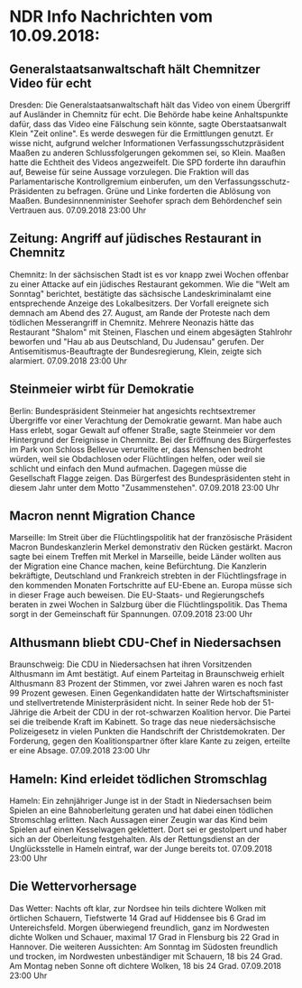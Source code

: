 # NDR Info Nachrichten vom 10.09.2018:


## Generalstaatsanwaltschaft hält Chemnitzer Video für echt
Dresden: Die Generalstaatsanwaltschaft hält das Video von einem Übergriff auf Ausländer in Chemnitz für echt. Die Behörde habe keine Anhaltspunkte dafür, dass das Video eine Fälschung sein könnte, sagte Oberstaatsanwalt Klein "Zeit online". Es werde deswegen für die Ermittlungen genutzt. Er wisse nicht, aufgrund welcher Informationen Verfassungsschutzpräsident Maaßen zu anderen Schlussfolgerungen gekommen sei, so Klein. Maaßen hatte die Echtheit des Videos angezweifelt. Die SPD forderte ihn daraufhin auf, Beweise für seine Aussage vorzulegen. Die Fraktion will das Parlamentarische Kontrollgremium einberufen, um den Verfassungsschutz-Präsidenten zu befragen. Grüne und Linke forderten die Ablösung von Maaßen. Bundesinnnenminister Seehofer sprach dem Behördenchef sein Vertrauen aus. 07.09.2018 23:00 Uhr 

## Zeitung: Angriff auf jüdisches Restaurant in Chemnitz
Chemnitz: In der sächsischen Stadt ist es vor knapp zwei Wochen offenbar zu einer Attacke auf ein jüdisches Restaurant gekommen. Wie die "Welt am Sonntag" berichtet, bestätigte das sächsische Landeskriminalamt eine entsprechende Anzeige des Lokalbesitzers. Der Vorfall ereignete sich demnach am Abend des 27. August, am Rande der Proteste nach dem tödlichen Messerangriff in Chemnitz. Mehrere Neonazis hätte das Restaurant "Shalom"  mit Steinen, Flaschen und einem abgesägten Stahlrohr beworfen und "Hau ab aus Deutschland, Du Judensau" gerufen. Der Antisemitismus-Beauftragte der Bundesregierung, Klein, zeigte sich alarmiert. 07.09.2018 23:00 Uhr 

## Steinmeier wirbt für Demokratie
Berlin: Bundespräsident Steinmeier hat angesichts rechtsextremer Übergriffe vor einer Verachtung der Demokratie gewarnt. Man habe auch Hass erlebt, sogar Gewalt auf offener Straße, sagte Steinmeier vor dem Hintergrund der Ereignisse in Chemnitz. Bei der Eröffnung des Bürgerfestes im Park von Schloss Bellevue verurteilte er, dass Menschen bedroht würden, weil sie Obdachlosen oder Flüchtlingen helfen, oder weil sie schlicht und einfach den Mund aufmachen. Dagegen müsse die Gesellschaft Flagge zeigen. Das Bürgerfest des Bundespräsidenten steht in diesem Jahr unter dem Motto "Zusammenstehen". 07.09.2018 23:00 Uhr 

## Macron nennt Migration Chance
Marseille: Im Streit über die Flüchtlingspolitik hat der französische Präsident Macron Bundeskanzlerin Merkel demonstrativ den Rücken gestärkt. Macron sagte bei einem Treffen mit Merkel in Marseille, beide Länder wollten aus der Migration eine Chance machen, keine Befürchtung. Die Kanzlerin bekräftigte, Deutschland und Frankreich strebten in der Flüchtlingsfrage in den kommenden Monaten Fortschritte auf EU-Ebene an. Europa müsse  sich in dieser Frage auch beweisen. Die EU-Staats- und Regierungschefs beraten in zwei Wochen in Salzburg über die Flüchtlingspolitik. Das Thema sorgt in der Gemeinschaft für Spannungen. 07.09.2018 23:00 Uhr 

## Althusmann bliebt CDU-Chef in Niedersachsen
Braunschweig: Die CDU in Niedersachsen hat ihren Vorsitzenden Althusmann im Amt bestätigt. Auf einem Parteitag in Braunschweig erhielt Althusmann 83 Prozent der Stimmen, vor zwei Jahren waren es noch fast 99 Prozent gewesen. Einen Gegenkandidaten hatte der Wirtschaftsminister und stellvertretende Ministerpräsident nicht. In seiner Rede hob der 51-Jährige die Arbeit der CDU in der rot-schwarzen Koalition hervor. Die Partei sei die treibende Kraft im Kabinett. So trage das neue niedersächsische Polizeigesetz in vielen Punkten die Handschrift der Christdemokraten. Der Forderung, gegen den Koalitionspartner öfter klare Kante zu zeigen, erteilte er eine Absage. 07.09.2018 23:00 Uhr 

## Hameln: Kind erleidet tödlichen Stromschlag
Hameln: Ein zehnjähriger Junge ist in der Stadt in Niedersachsen beim Spielen an eine Bahnoberleitung geraten und hat dabei einen tödlichen Stromschlag erlitten. Nach Aussagen einer Zeugin war das Kind beim Spielen auf einen Kesselwagen geklettert. Dort sei er gestolpert und haber sich an der Oberleitung festgehalten. Als der Rettungsdienst an der Unglücksstelle in Hameln eintraf, war der Junge bereits tot. 07.09.2018 23:00 Uhr 

## Die Wettervorhersage
Das Wetter:
Nachts oft klar, zur Nordsee hin teils dichtere Wolken mit örtlichen Schauern, Tiefstwerte 14 Grad auf Hiddensee bis 6 Grad im Untereichsfeld. Morgen überwiegend freundlich, ganz im Nordwesten dichte Wolken und Schauer, maximal 17 Grad in Flensburg bis 22 Grad in Hannover. Die weiteren Aussichten: Am Sonntag im Südosten freundlich und trocken, im Nordwesten unbeständiger mit Schauern, 18 bis 24 Grad. Am Montag neben Sonne oft dichtere Wolken, 18 bis 24 Grad. 07.09.2018 23:00 Uhr 
